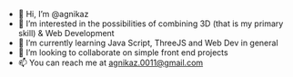 - 👋 Hi, I’m @agnikaz
- 👀 I’m interested in the possibilities of combining 3D (that is my primary skill) & Web Development
- 🌱 I’m currently learning Java Script, ThreeJS and Web Dev in general
- 💞️ I’m looking to collaborate on simple front end projects
- 📫 You can reach me at agnikaz.0011@gmail.com

<!---
agnikaz/agnikaz is a ✨ special ✨ repository because its `README.md` (this file) appears on your GitHub profile.
You can click the Preview link to take a look at your changes.
--->
